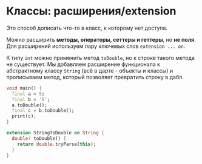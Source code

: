 # Классы: расширения/extension
Это способ дописать что-то в класс, к которому нет доступа.

Можно расширить **методы, операторы, сеттеры и геттеры**, но **не поля**.
Для расширений используем пару ключевых слов `extension ... on`.

К типу `int`  можно применить метод `toDouble`, но к строке такого метода не существует. Мы добавляем расширение функционала к абстрактному классу `String` (всё в дарте - объекты и классы) и прописываем метод, который позволяет превратить строку в дабл.


```dart
void main() {
  final a = 5;
  final b = '5';
  a.toDouble();
  final c = b.toDouble();
  print(c);
}

extension StringToDouble on String {
  double? toDouble() {
    return double.tryParse(this);
  }
}
```